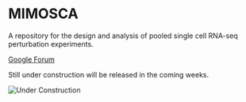 # MIMOSCA

A repository for the design and analysis of pooled single cell RNA-seq perturbation experiments.


<a href="https://groups.google.com/forum/#!forum/perturb-seq">Google Forum</a>


Still under construction will be released in the coming weeks.

<img src="http://www.clipartbest.com/cliparts/ncE/KRE/ncEKRE7Ai.gif" title="Under Construction" alt="Under Construction">

